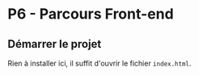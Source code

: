 #  P6 - Parcours Front-end

## Démarrer le projet

Rien à installer ici, il suffit d'ouvrir le fichier `index.html`.

